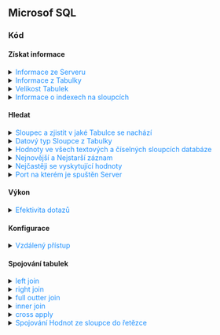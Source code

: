 ## Microsof SQL

### Kód

#### Získat informace

<details>
<summary><span style="color:#1E90FF;">Informace ze Serveru</span></summary>

  ```sql
    SELECT 
        SERVERPROPERTY('MachineName') AS MachineName,
        SERVERPROPERTY('ServerName') AS ServerName,
        SERVERPROPERTY('InstanceName') AS InstanceName,
        SERVERPROPERTY('IsClustered') AS IsClustered,
        SERVERPROPERTY('Edition') AS Edition,
        SERVERPROPERTY('ProductVersion') AS ProductVersion,
        SERVERPROPERTY('ProductLevel') AS ProductLevel,
        SERVERPROPERTY('ComputerNamePhysicalNetBIOS') AS PhysicalMachineName,
        CONNECTIONPROPERTY('client_net_address') AS ClientIPAddress
  ```

</details>

<details>
<summary><span style="color:#1E90FF;">Informace z Tabulky</span></summary>

  ```sql
     DECLARE @tableName NVARCHAR(128) = N'place_table_name';
     
     SELECT 
         C.TABLE_SCHEMA as 'Namespace',
         C.TABLE_NAME as 'Název tabulky',
         C.COLUMN_NAME as 'Název sloupce', 
         C.DATA_TYPE as 'Typ dat', 
         C.IS_NULLABLE as 'Může být NULL ?', 
         T.TABLE_TYPE as 'Typ tabulky'
     FROM 
         INFORMATION_SCHEMA.COLUMNS C
     INNER JOIN
         INFORMATION_SCHEMA.TABLES T
     ON
         C.TABLE_NAME = T.TABLE_NAME AND C.TABLE_SCHEMA = T.TABLE_SCHEMA
     WHERE 
         C.TABLE_NAME = @tableName
     ORDER BY 
         C.ORDINAL_POSITION;
  ```

</details>

<details>
<summary><span style="color:#1E90FF;">Velikost Tabulek</span></summary>

  ```sql
      SELECT 
        t.NAME AS [Název tabulky],
        s.Name AS [Název schématu],
        p.rows AS [Počet řádků],
        CONVERT(NVARCHAR, CAST(SUM(a.total_pages) * 8 / 1024.0 / 1024.0 AS DECIMAL(10, 2))) 
            + ' GB (' + CONVERT(NVARCHAR, CAST((SUM(a.total_pages) * 8 / 1024.0) AS INT)) + ' MB)' AS [Celkový prostor],
        CONVERT(NVARCHAR, CAST(SUM(a.used_pages) * 8 / 1024.0 / 1024.0 AS DECIMAL(10, 2))) 
            + ' GB (' + CONVERT(NVARCHAR, CAST((SUM(a.used_pages) * 8 / 1024.0) AS INT)) + ' MB)' AS [Využitý prostor],
        CONVERT(NVARCHAR, CAST((SUM(a.total_pages) - SUM(a.used_pages)) * 8 / 1024.0 / 1024.0 AS DECIMAL(10, 2))) 
            + ' GB (' + CONVERT(NVARCHAR, CAST(((SUM(a.total_pages) - SUM(a.used_pages)) * 8 / 1024.0) AS INT)) + ' MB)' AS [Nevyužitý prostor]
    FROM 
        sys.tables t
    INNER JOIN      
        sys.indexes i ON t.OBJECT_ID = i.object_id
    INNER JOIN 
        sys.partitions p ON i.object_id = p.OBJECT_ID AND i.index_id = p.index_id
    INNER JOIN 
        sys.allocation_units a ON p.partition_id = a.container_id
    LEFT OUTER JOIN 
        sys.schemas s ON t.schema_id = s.schema_id
    WHERE 
        t.NAME NOT LIKE 'dt%' 
        AND t.is_ms_shipped = 0
        AND i.OBJECT_ID > 255 
    GROUP BY 
        t.Name, s.Name, p.Rows
    ORDER BY 
        SUM(a.total_pages) * 8 / 1024.0 / 1024.0 DESC;
  ```

> [!NOTE]
> Zaokrouhle na dvě místa

</details>

<details>
<summary><span style="color:#1E90FF;">Informace o indexech na sloupcích</span></summary>

> [!TIP]
> Indexy jsou nejefektivnější, když jsou často čteny a málo aktualizovány

  ```sql
  SELECT 
      OBJECT_NAME(s.object_id) AS 'Table',
      i.name AS 'Index',
      user_seeks + user_scans + user_lookups AS 'Reads',
      user_updates AS 'Updates'
  FROM 
      sys.dm_db_index_usage_stats AS s 
  JOIN 
      sys.indexes AS i 
  ON 
      s.object_id = i.object_id 
  AND 
      i.index_id = s.index_id
  WHERE 
      OBJECTPROPERTY(s.object_id,'IsUserTable') = 1
  ORDER BY 
      'Reads' DESC, 'Updates' ASC
  ```

</details>

#### Hledat

<details>
<summary><span style="color:#1E90FF;">Sloupec a zjistit v jaké Tabulce se nachází</span></summary>

- Komplexní informace (včetně názvu schématu)

    ```sql
    SELECT t.name AS table_name,
    SCHEMA_NAME(schema_id) AS schema_name,
    c.name AS column_name
    FROM sys.tables AS t
    INNER JOIN sys.columns c ON t.OBJECT_ID = c.OBJECT_ID
    WHERE c.name LIKE '%ino_doklad%'
    ORDER BY schema_name, table_name;
    ```

- Základní informace (pouze názvy tabulek a sloupců)

    ```sql
    SELECT TABLE_NAME, COLUMN_NAME 
    FROM INFORMATION_SCHEMA.COLUMNS
    WHERE COLUMN_NAME LIKE '%place_column_name%'
    ```

</details>


<details>
<summary><span style="color:#1E90FF;">Datový typ Sloupce z Tabulky</span></summary>

  ```sql
  Vyhledat datový typ sloupce:
  SELECT DATA_TYPE 
  FROM INFORMATION_SCHEMA.COLUMNS
  WHERE 
       TABLE_NAME = 'place_table_name' 
  AND  COLUMN_NAME = 'place_column_name'
  ```

</details>

<details>
<summary><span style="color:#1E90FF;">Hodnoty ve všech textových a číselných sloupcích databáze</span></summary>

Prohledává textové i číselné hodnoty napříč všemi tabulkami a sloupci vybrané databáze.

Pokud zadáte číslo, použije přesné porovnání, a pokud zadáte text, použije vyhledávání pomocí `LIKE`

  ```sql
  DECLARE @SearchStr nvarchar(100) = 'Doplňte hledanou hodnotu zde!'
  CREATE TABLE #Results (ColumnName nvarchar(370), ColumnValue nvarchar(3630))

  SET NOCOUNT ON

  DECLARE @TableName nvarchar(256), @ColumnName nvarchar(128), @SearchStr2 nvarchar(110)
  SET  @TableName = ''

  -- Rozhodnutí, zda hledaný řetězec je číslo nebo text (pro dynamické SQL)
  IF ISNUMERIC(@SearchStr) = 1
      SET @SearchStr2 = @SearchStr
  ELSE
      SET @SearchStr2 = QUOTENAME('%' + @SearchStr + '%','''')

  -- Získání celkového počtu tabulek
  DECLARE @TotalTables int, @CompletedTables int
  SELECT @TotalTables = COUNT(*) FROM INFORMATION_SCHEMA.TABLES WHERE TABLE_TYPE = 'BASE TABLE'
  SET @CompletedTables = 0

  WHILE @TableName IS NOT NULL
  BEGIN
      SET @ColumnName = ''
      SET @TableName = 
      (
          SELECT MIN(QUOTENAME(TABLE_SCHEMA) + '.' + QUOTENAME(TABLE_NAME))
          FROM    INFORMATION_SCHEMA.TABLES
          WHERE       TABLE_TYPE = 'BASE TABLE'
              AND QUOTENAME(TABLE_SCHEMA) + '.' + QUOTENAME(TABLE_NAME) > @TableName
              AND OBJECTPROPERTY(
                      OBJECT_ID(
                          QUOTENAME(TABLE_SCHEMA) + '.' + QUOTENAME(TABLE_NAME)
                           ), 'IsMSShipped'
                             ) = 0
      )

      WHILE (@TableName IS NOT NULL) AND (@ColumnName IS NOT NULL)
      BEGIN
          SET @ColumnName =
          (
              SELECT MIN(QUOTENAME(COLUMN_NAME))
              FROM    INFORMATION_SCHEMA.COLUMNS
              WHERE       TABLE_SCHEMA    = PARSENAME(@TableName, 2)
                  AND TABLE_NAME  = PARSENAME(@TableName, 1)
                  -- Rozšíření pro textové i číselné datové typy
                  AND DATA_TYPE IN ('char', 'varchar', 'nchar', 'nvarchar', 'int', 'decimal', 'float', 'numeric', 'bigint', 'smallint')
                  AND QUOTENAME(COLUMN_NAME) > @ColumnName
          )

          IF @ColumnName IS NOT NULL
          BEGIN
              -- Dynamický SQL pro číselné a textové typy
              IF ISNUMERIC(@SearchStr) = 1
              BEGIN
                  INSERT INTO #Results
                  EXEC
                  (
                      'SELECT ''' + @TableName + '.' + @ColumnName + ''', CAST(' + @ColumnName + ' AS nvarchar(3630)) 
                      FROM ' + @TableName + ' (NOLOCK) ' +
                      ' WHERE ' + @ColumnName + ' = ' + @SearchStr2
                  )
              END
              ELSE
              BEGIN
                  INSERT INTO #Results
                  EXEC
                  (
                      'SELECT ''' + @TableName + '.' + @ColumnName + ''', LEFT(' + @ColumnName + ', 3630) 
                      FROM ' + @TableName + ' (NOLOCK) ' +
                      ' WHERE ' + @ColumnName + ' LIKE ' + @SearchStr2
                  )
              END
          END
      END

      -- Aktualizace počtu dokončených tabulek a výpis pokroku
      SET @CompletedTables = @CompletedTables + 1
      PRINT 'Dokončeno ' + CAST(@CompletedTables AS nvarchar) + ' z ' + CAST(@TotalTables AS nvarchar) + ' tabulek.'
  END

  SELECT ColumnName, ColumnValue FROM #Results
  DROP TABLE #Results
  ```

</details>

<details>
<summary><span style="color:#1E90FF;">Nejnovější a Nejstarší záznam</span></summary>

  ```sql
  SELECT MIN(date_column) as Oldest, MAX(date_column) as Newest FROM table_name;
  ```

</details>

<details>
<summary><span style="color:#1E90FF;">Nejčastěji se vyskytující hodnoty</span></summary>

  ```sql
  SELECT place_column_name, COUNT(*) 
  FROM place_table_name 
  GROUP BY place_column_name 
  ORDER BY COUNT(*) DESC;
  ```

</details>

<details>
<summary><span style="color:#1E90FF;">Port na kterém je spuštěn Server</span></summary>

  ```sql
    EXEC xp_readerrorlog 0, 1, N'Server is listening on';
  ```

</details>

#### Výkon

<details>
<summary><span style="color:#1E90FF;">Efektivita dotazů</span></summary>

- SQL Server Managment Studio

    1. V menu SSMS vyberte Query > Include Client Statistics.
    2. Spusťte svůj dotaz.

- JetBrains

    1. File -> Settings -> Database -> General
    2. Zaškrtnout: Show query statistics.

  ```sql
  SET STATISTICS TIME ON;
  SELECT * FROM place_table -- custom code to execute
  SET STATISTICS TIME OFF;
  ```

</details>

#### Konfigurace

<details>
<summary><span style="color:#1E90FF;">Vzdálený přístup</span></summary>

  ```sql
  EXEC sp_configure 'remote access';
  ```

> [!NOTE]
> `run_value = 1` znamená, že vzdálený přístup je povolen.
>
> Pokud je hodnota 0, povolte vzdálený přístup příkazem:
>
> ```sql
  > EXEC sp_configure 'remote access', 1;
  > RECONFIGURE;
  > ```

</details>

#### Spojování tabulek

<details>
<summary><span style="color:#1E90FF;">left join</span></summary>

`left join` 

Vrátí všechny řádky z první tabulky.

> [!NOTE]
> Pokud existuje odpovídající řádek v druhé tabulce, budou vráceny hodnoty z obou tabulek.
> 
> Pokud neexistuje odpovídající řádek v druhé tabulce, budou hodnoty z druhé tabulky `NULL`.

```sql
SELECT
  employees.name AS EmployeeName,
  departments.name AS DepartmentName
FROM employees LEFT JOIN departments ON employees.department_id = departments.id;
```

Tento dotaz vrátí všechny zaměstnance a odpovídající oddělení (pokud existuje a pokud ne, bude hodnota `DepartmentName` `NULL`).

</details>

<details>
<summary><span style="color:#1E90FF;">right join</span></summary>

`right join`

Vrátí všechny řádky z druhé tabulky

> [!NOTE]
> Pokud existuje odpovídající řádek v první tabulce, budou vráceny hodnoty z obou tabulek.
> 
> Pokud neexistuje odpovídající řádek v první tabulce, budou hodnoty z první tabulky `NULL`.

```sql
SELECT
  employees.name AS EmployeeName,
  departments.name AS DepartmentName
FROM
  employees
    RIGHT JOIN
  departments ON employees.department_id = departments.id;
```

Tento dotaz vrátí všechny oddělení a odpovídající zaměstnance (pokud existuje a pokud ne, bude hodnota `EmployeeName` `NULL`).

</details>

<details>
<summary><span style="color:#1E90FF;">full outter join</span></summary>

`full outter join`

Vrátí všechny řádky z obou tabulek.

> [!NOTE]
> Pokud dojde k shodě, budou vráceny hodnoty z obou tabulek.
> 
> Pokud nedojde k shodě, řádek nebude vrácen.

```sql
SELECT
  employees.name AS EmployeeName,
  departments.name AS DepartmentName
FROM employees 
FULL OUTER JOIN departments ON employees.department_id = departments.id;
```

Příkaz vrátí všechny zaměstnance a oddělení (pokud existují a pokud ne, budou hodnoty `NULL`).

</details>

<details>
<summary><span style="color:#1E90FF;">inner join</span></summary>

`inner join`

Vrátí pouze řádky, které mají odpovídající hodnoty v obou tabulkách.

>[!NOTE]
> Pokud dojde k shodě, budou vráceny hodnoty z obou tabulek.
>
> Pokud nedojde k shodě, řádek nebude vrácen.

```sql
SELECT
  employees.name [Employee Name],
  departments.name [Department Name]
FROM employees 
INNER JOIN departments ON employees.department_id = departments.id;
```

Tento dotaz vrátí pouze zaměstnance, kteří mají odpovídající oddělení.

</details>

<details>
<summary><span style="color:#1E90FF;">cross apply</span></summary>

`cross apply` je užitečný, když potřebujete provést poddotaz pro každý řádek z první tabulky, což nelze snadno dosáhnout pomocí INNER JOIN.

```sql
SELECT t1.column1, t2.column2
FROM table1 t1
  CROSS APPLY (
    SELECT column2
    FROM table2
    WHERE t1.column1 = table2.column2
) t2;
```

Tento dotaz vrátí všechny řádky z `table1` a pro každý řádek provede poddotaz, který vrátí odpovídající hodnotu z `table2`.
</details>

</details>

<details>
<summary><span style="color:#1E90FF;">Spojování Hodnot ze sloupce do řetězce</span></summary>

```sql
SELECT STRING_AGG(column_name, ';') AS concatenated_values
FROM table_name
GROUP BY grouping_column
```

Spojí hodnoty ze sloupce `column_name` do jednoho řetězce odděleného středníkem `;` a seskupí je podle
`grouping_column`.

> [!NOTE]
> Příklad:
>
> Mějme tabulku `zamestnanci`:
> ```text
>   jmeno     | oddeleni
>   ----------|----------
>   Jan       | IT
>   Petr      | IT
>   Marie     | HR
>   Eva       | HR
>   Pavel     | IT
> ```
>
> Po spuštění dotazu:
> ```sql
> SELECT 
>     oddeleni,
>     STRING_AGG(jmeno, ';') AS seznam
> FROM zamestnanci
> GROUP BY oddeleni
> ```
>
> Dostaneme výsledek:
> ```text
>   oddeleni  | seznam
>   ----------|---------------
>   IT        | Jan;Petr;Pavel
>   HR        | Marie;Eva
> ```

</details>